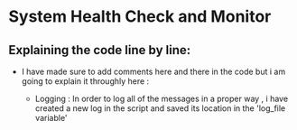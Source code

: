 # System Health Check and Monitor

## Explaining the code line by line:

- I have made sure to add comments here and there in the code but i am going to explain it throughly here :

  - Logging :
    In order to log all of the messages in a proper way , i have created a new log in the script and saved its location in the 'log_file variable'



